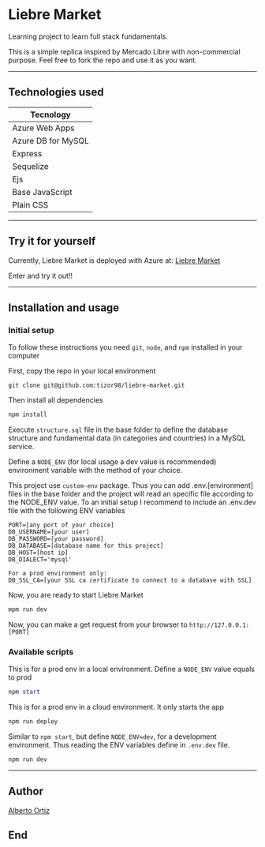 # Liebre Market

Learning project to learn full stack fundamentals.

This is a simple replica inspired by Mercado Libre with non-commercial purpose.
Feel free to fork the repo and use it as you want.

---

## Technologies used

| Tecnology          |
|--------------------|
| Azure Web Apps     |
| Azure DB for MySQL |
| Express            |
| Sequelize          |
| Ejs                |
| Base JavaScript    |
| Plain CSS          |

---

## Try it for yourself

Currently, Liebre Market is deployed with Azure at: [Liebre Market](https://liebre-market.azurewebsites.net/)

Enter and try it out!!

---

## Installation and usage

### Initial setup

To follow these instructions you need `git`, `node`, and `npm`
installed in your computer

First, copy the repo in your local environment

```git
git clone git@github.com:tizor98/liebre-market.git
```

Then install all dependencies

```PowerShell
npm install
```

Execute `structure.sql` file in the base folder to define the database structure
and fundamental data (in categories and countries) in a MySQL service.

Define a `NODE_ENV` (for local usage a dev value is recommended) environment variable with the method of your choice.

This project use `custom-env` package. Thus you can add .env.[environment] files in the base folder and
the project will read an specific file according to the NODE_ENV value. 
To an initial setup I recommend to include an .env.dev file with the following ENV variables


```
PORT=[any port of your choice]
DB_USERNAME=[your user]
DB_PASSWORD=[your password]
DB_DATABASE=[database name for this project]
DB_HOST=[host ip]
DB_DIALECT='mysql'

For a prod environment only:
DB_SSL_CA=[your SSL ca certificate to connect to a database with SSL]
```

Now, you are ready to start Liebre Market

```PowerShell
mpm run dev
```

Now, you can make a get request from your browser to `http://127.0.0.1:[PORT]`

### Available scripts

This is for a prod env in a local environment.
Define a `NODE_ENV` value equals to prod
```PowerShell
npm start
```

This is for a prod env in a cloud environment. It only starts the app
```PowerShell
npm run deploy
```
Similar to `npm start`, but define `NODE_ENV=dev`, for a development environment.
Thus reading the ENV variables define in `.env.dev` file.
```PowerShell
npm run dev
```

---

## Author

[Alberto Ortiz](https://github.com/tizor98)

## End
